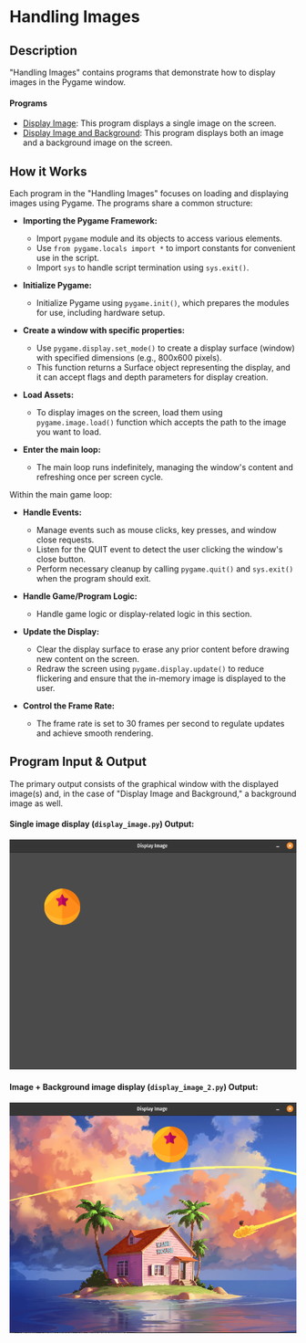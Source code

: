 # Handling Images

## Description

"Handling Images" contains programs that demonstrate how to display images in the Pygame window.

#### Programs

- [Display Image](display_image_1.py): This program displays a single image on the screen.
- [Display Image and Background](display_image_2.py): This program displays both an image and a background image on the screen.


## How it Works

Each program in the "Handling Images" focuses on loading and displaying images using Pygame. The programs share a common structure:

- **Importing the Pygame Framework:**
    - Import `pygame` module and its objects to access various elements.
    - Use `from pygame.locals import *` to import constants for convenient use in the script.
    - Import `sys` to handle script termination using `sys.exit()`.

- **Initialize Pygame:**
    - Initialize Pygame using `pygame.init()`, which prepares the modules for use, including hardware setup.

- **Create a window with specific properties:**
    - Use `pygame.display.set_mode()` to create a display surface (window) with specified dimensions (e.g., 800x600 pixels).
    - This function returns a Surface object representing the display, and it can accept flags and depth parameters for display creation.

- **Load Assets:**
    - To display images on the screen, load them using `pygame.image.load()` function which accepts the path to the image you want to load. 

- **Enter the main loop:**
    - The main loop runs indefinitely, managing the window's content and refreshing once per screen cycle.

Within the main game loop:

- **Handle Events:**
    - Manage events such as mouse clicks, key presses, and window close requests.
    - Listen for the QUIT event to detect the user clicking the window's close button.
    - Perform necessary cleanup by calling `pygame.quit()` and `sys.exit()` when the program should exit.

- **Handle Game/Program Logic:**
    - Handle game logic or display-related logic in this section.

- **Update the Display:**
    - Clear the display surface to erase any prior content before drawing new content on the screen.
    - Redraw the screen using `pygame.display.update()` to reduce flickering and ensure that the in-memory image is displayed to the user.

- **Control the Frame Rate:**
    - The frame rate is set to 30 frames per second to regulate updates and achieve smooth rendering.


## Program Input & Output

The primary output consists of the graphical window with the displayed image(s) and, in the case of "Display Image and Background," a background image as well.

#### Single image display (`display_image.py`) Output:

<p align="center">
  <img src="output/image-output.png" alt='Single Image Output'>
</p>

#### Image + Background image display (`display_image_2.py`) Output:

<p align="center">
  <img src="output/image-2-output.png" alt='Image and Background Output'>
</p>